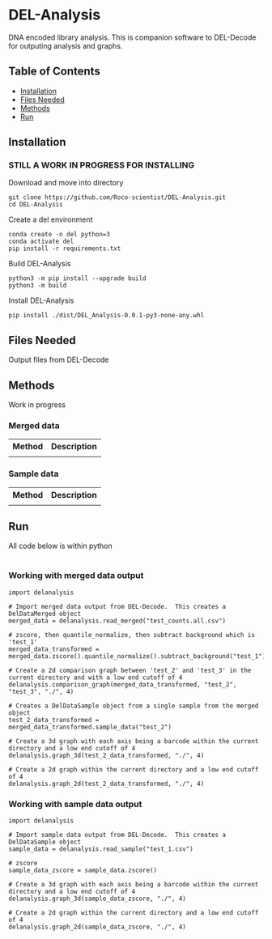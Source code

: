 # DEL-Analysis
DNA encoded library analysis.  This is companion software to DEL-Decode for outputing analysis and graphs.

## Table of Contents
<ul>
<li><a href=#installation>Installation</a></li>
<li><a href=#files-needed>Files Needed</a></li>
<li><a href=#methods>Methods</a></li>
<li><a href=#run>Run</a></li>
</ul>

## Installation

### STILL A WORK IN PROGRESS FOR INSTALLING

Download and move into directory

```
git clone https://github.com/Roco-scientist/DEL-Analysis.git
cd DEL-Analysis
```

Create a del environment

```
conda create -n del python=3
conda activate del
pip install -r requirements.txt
```

Build DEL-Analysis

```
python3 -m pip install --upgrade build
python3 -m build
```

Install DEL-Analysis

```
pip install ./dist/DEL_Analysis-0.0.1-py3-none-any.whl
```

## Files Needed
Output files from DEL-Decode

## Methods
Work in progress

### Merged data

<table>
<tr>
<th>Method</th>
<th>Description</th>
</tr>
<tr>
<td></td>
<td></td>
</tr>
</table>

### Sample data

<table>
<tr>
<th>Method</th>
<th>Description</th>
</tr>
<tr>
<td></td>
<td></td>
</tr>
</table>

## Run
All code below is within python<br><br>

### Working with merged data output

```
import delanalysis

# Import merged data output from DEL-Decode.  This creates a DelDataMerged object
merged_data = delanalysis.read_merged("test_counts.all.csv")

# zscore, then quantile_normalize, then subtract background which is 'test_1'
merged_data_transformed = merged_data.zscore().quantile_normalize().subtract_background("test_1")

# Create a 2d comparison graph between 'test_2' and 'test_3' in the current directory and with a low end cutoff of 4
delanalysis.comparison_graph(merged_data_transformed, "test_2", "test_3", "./", 4)

# Creates a DelDataSample object from a single sample from the merged object
test_2_data_transformed = merged_data_transformed.sample_data("test_2")

# Create a 3d graph with each axis being a barcode within the current directory and a low end cutoff of 4
delanalysis.graph_3d(test_2_data_transformed, "./", 4)

# Create a 2d graph within the current directory and a low end cutoff of 4
delanalysis.graph_2d(test_2_data_transformed, "./", 4)
```

### Working with sample data output

```
import delanalysis

# Import sample data output from DEL-Decode.  This creates a DelDataSample object
sample_data = delanalysis.read_sample("test_1.csv")

# zscore
sample_data_zscore = sample_data.zscore()

# Create a 3d graph with each axis being a barcode within the current directory and a low end cutoff of 4
delanalysis.graph_3d(sample_data_zscore, "./", 4)

# Create a 2d graph within the current directory and a low end cutoff of 4
delanalysis.graph_2d(sample_data_zscore, "./", 4)
```

